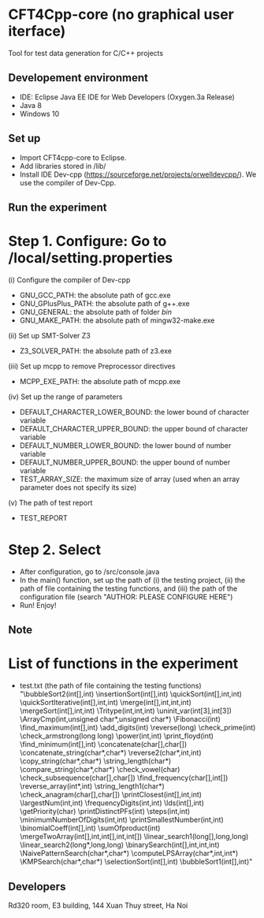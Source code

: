 # CFT4Cpp-core (no graphical user iterface)
Tool for test data generation for C/C++ projects

## Developement environment
* IDE: Eclipse Java EE IDE for Web Developers (Oxygen.3a Release)
* Java 8
* Windows 10

## Set up
- Import CFT4cpp-core to Eclipse.
- Add libraries stored in /lib/
- Install IDE Dev-cpp (https://sourceforge.net/projects/orwelldevcpp/). We use the compiler of Dev-Cpp.

## Run the experiment
# Step 1. Configure: Go to /local/setting.properties

(i) Configure the compiler of Dev-cpp
+ GNU_GCC_PATH: the absolute path of gcc.exe
+ GNU_GPlusPlus_PATH: the absolute path of g++.exe
+ GNU_GENERAL: the absolute path of folder *bin*
+ GNU_MAKE_PATH: the absolute path of mingw32-make.exe

(ii) Set up SMT-Solver Z3
+ Z3_SOLVER_PATH: the absolute path of z3.exe

(iii) Set up mcpp to remove Preprocessor directives
+ MCPP_EXE_PATH: the absolute path of mcpp.exe

(iv) Set up the range of parameters
+ DEFAULT_CHARACTER_LOWER_BOUND: the lower bound of character variable
+ DEFAULT_CHARACTER_UPPER_BOUND: the upper bound of character variable
+ DEFAULT_NUMBER_LOWER_BOUND: the lower bound of number variable
+ DEFAULT_NUMBER_UPPER_BOUND: the upper bound of number variable
+ TEST_ARRAY_SIZE: the maximum size of array (used when an array parameter does not specify its size)

(v) The path of test report
+ TEST_REPORT

# Step 2. Select 
- After configuration, go to /src/console.java
- In the main() function, set up the path of (i) the testing project, (ii) the path of file containing the testing functions, and (iii) the path of the configuration file (search "AUTHOR: PLEASE CONFIGURE HERE")
- Run! Enjoy!

## Note
# List of functions in the experiment

+ test.txt (the path of file containing the testing functions)
"\bubbleSort2(int[],int)
\insertionSort(int[],int)
\quickSort(int[],int,int)
\quickSortIterative(int[],int,int)
\merge(int[],int,int,int)
\mergeSort(int[],int,int)
\Tritype(int,int,int)
\uninit_var(int[3],int[3])
\ArrayCmp(int,unsigned char*,unsigned char*)
\Fibonacci(int)
\find_maximum(int[],int)
\add_digits(int)
\reverse(long)
\check_prime(int)
\check_armstrong(long long)
\power(int,int)
\print_floyd(int)
\find_minimum(int[],int)
\concatenate(char[],char[])
\concatenate_string(char*,char*)
\reverse2(char*,int,int)
\copy_string(char*,char*)
\string_length(char*)
\compare_string(char*,char*)
\check_vowel(char)
\check_subsequence(char[],char[])
\find_frequency(char[],int[])
\reverse_array(int*,int)
\string_length1(char*)
\check_anagram(char[],char[])
\printClosest(int[],int,int)
\largestNum(int,int)
\frequencyDigits(int,int)
\lds(int[],int)
\getPriority(char)
\printDistinctPFs(int)
\steps(int,int)
\minimumNumberOfDigits(int,int)
\printSmallestNumber(int,int)
\binomialCoeff(int[],int)
\sumOfproduct(int)
\mergeTwoArray(int[],int,int[],int,int[])
\linear_search1(long[],long,long)
\linear_search2(long*,long,long)
\binarySearch(int[],int,int,int)
\NaivePatternSearch(char*,char*)
\computeLPSArray(char*,int,int*)
\KMPSearch(char*,char*)
\selectionSort(int[],int)
\bubbleSort1(int[],int)"
## Developers
Rd320 room, E3 building, 144 Xuan Thuy street, Ha Noi
